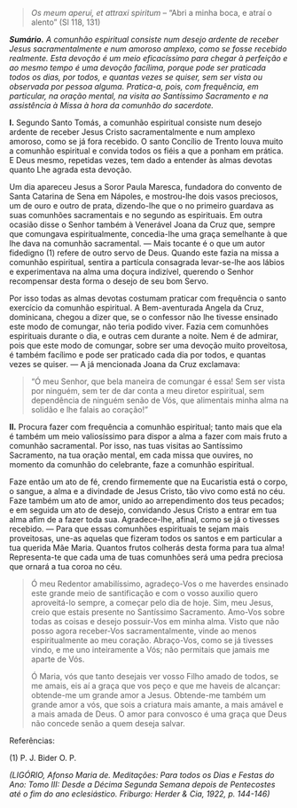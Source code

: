 > *Os meum aperui, et attraxi spiritum* – “Abri a minha boca, e atraí o alento” (Sl 118, 131)

***Sumário.** A comunhão espiritual consiste num desejo ardente de receber Jesus sacramentalmente e num amoroso amplexo, como se fosse recebido realmente. Esta devoção é um meio eficacíssimo para chegar à perfeição e ao mesmo tempo é uma devoção facílima, porque pode ser praticada todos os dias, por todos, e quantas vezes se quiser, sem ser vista ou observada por pessoa alguma. Pratica-a, pois, com frequência, em particular, na oração mental, na visita ao Santíssimo Sacramento e na assistência à Missa à hora da comunhão do sacerdote.*

**I.** Segundo Santo Tomás, a comunhão espiritual consiste num desejo ardente de receber Jesus Cristo sacramentalmente e num amplexo amoroso, como se já fora recebido. O santo Concílio de Trento louva muito a comunhão espiritual e convida todos os fiéis a que a ponham em prática. E Deus mesmo, repetidas vezes, tem dado a entender às almas devotas quanto Lhe agrada esta devoção.

Um dia apareceu Jesus a Soror Paula Maresca, fundadora do convento de Santa Catarina de Sena em Nápoles, e mostrou-lhe dois vasos preciosos, um de ouro e outro de prata, dizendo-lhe que o no primeiro guardava as suas comunhões sacramentais e no segundo as espirituais. Em outra ocasião disse o Senhor também à Venerável Joana da Cruz que, sempre que comungava espiritualmente, concedia-lhe uma graça semelhante à que lhe dava na comunhão sacramental. — Mais tocante é o que um autor fidedigno (1) refere de outro servo de Deus. Quando este fazia na missa a comunhão espiritual, sentira a partícula consagrada levar-se-lhe aos lábios e experimentava na alma uma doçura indizível, querendo o Senhor recompensar desta forma o desejo de seu bom Servo.

Por isso todas as almas devotas costumam praticar com frequência o santo exercício da comunhão espiritual. A Bem-aventurada Angela da Cruz, dominicana, chegou a dizer que, se o confessor não lhe tivesse ensinado este modo de comungar, não teria podido viver. Fazia cem comunhões espirituais durante o dia, e outras cem durante a noite. Nem é de admirar, pois que este modo de comungar, sobre ser uma devoção muito proveitosa, é também facílimo e pode ser praticado cada dia por todos, e quantas vezes se quiser. — A já mencionada Joana da Cruz exclamava:

> “Ó meu Senhor, que bela maneira de comungar é essa! Sem ser vista por ninguém, sem ter de dar conta a meu diretor espiritual, sem dependência de ninguém senão de Vós, que alimentais minha alma na solidão e lhe falais ao coração!”

**II.** Procura fazer com frequência a comunhão espiritual; tanto mais que ela é também um meio valiosíssimo para dispor a alma a fazer com mais fruto a comunhão sacramental. Por isso, nas tuas visitas ao Santíssimo Sacramento, na tua oração mental, em cada missa que ouvires, no momento da comunhão do celebrante, faze a comunhão espiritual.

Faze então um ato de fé, crendo firmemente que na Eucaristia está o corpo, o sangue, a alma e a divindade de Jesus Cristo, tão vivo como está no céu. Faze também um ato de amor, unido ao arrependimento dos teus pecados; e em seguida um ato de desejo, convidando Jesus Cristo a entrar em tua alma afim de a fazer toda sua. Agradece-lhe, afinal, como se já o tivesses recebido. — Para que essas comunhões espirituais te sejam mais proveitosas, une-as aquelas que fizeram todos os santos e em particular a tua querida Mãe Maria. Quantos frutos colherás desta forma para tua alma! Representa-te que cada uma de tuas comunhões será uma pedra preciosa que ornará a tua coroa no céu.

> Ó meu Redentor amabilíssimo, agradeço-Vos o me haverdes ensinado este grande meio de santificação e com o vosso auxilio quero aproveitá-lo sempre, a começar pelo dia de hoje. Sim, meu Jesus, creio que estais presente no Santíssimo Sacramento. Amo-Vos sobre todas as coisas e desejo possuir-Vos em minha alma. Visto que não posso agora receber-Vos sacramentalmente, vinde ao menos espiritualmente ao meu coração. Abraço-Vos, como se já tivesses vindo, e me uno inteiramente a Vós; não permitais que jamais me aparte de Vós.
>
> Ó Maria, vós que tanto desejais ver vosso Filho amado de todos, se me amais, eis aí a graça que vos peço e que me haveis de alcançar: obtende-me um grande amor a Jesus. Obtende-me também um grande amor a vós, que sois a criatura mais amante, a mais amável e a mais amada de Deus. O amor para convosco é uma graça que Deus não concede senão a quem deseja salvar.

Referências:

\(1\) P. J. Bider O. P.

*(LIGÓRIO, Afonso Maria de. Meditações: Para todos os Dias e Festas do Ano: Tomo III: Desde a Décima Segunda Semana depois de Pentecostes até o fim do ano eclesiástico. Friburgo: Herder & Cia, 1922, p. 144-146)*
